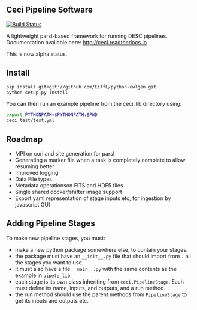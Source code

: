 Ceci Pipeline Software
----------------------
[![Build Status](https://travis-ci.org/LSSTDESC/ceci.svg?branch=master)](https://travis-ci.org/LSSTDESC/ceci)

A lightweight parsl-based framework for running DESC pipelines. Documentation available here: http://ceci.readthedocs.io

This is now alpha status.

## Install

```bash
pip install git+git://github.com/EiffL/python-cwlgen.git
python setup.py install
```

You can then run an example pipeline from the ceci_lib directory using:

```bash
export PYTHONPATH=$PYTHONPATH:$PWD
ceci test/test.yml
```

## Roadmap

- MPI on cori and site generation for parsl
- Generating a marker file when a task is completely complete to allow resuming better
- Improved logging
- Data File types
- Metadata operationson FITS and HDF5 files
- Single shared docker/shifter image support
- Export yaml representation of stage inputs etc, for ingestion by javascript GUI


Adding Pipeline Stages
----------------------

To make new pipeline stages, you must:

- make a new python package somewhere else, to contain your stages.
- the package must have an `__init__.py` file that should import from `.` all the stages you want to use.
- it must also have a file `__main__.py` with the same contents as the example in `pipete_lib`.
- each stage is its own class inheriting from `ceci.PipelineStage`. Each must define its name, inputs, and outputs, and a run method.
- the run method should use the parent methods from `PipelineStage` to get its inputs and outputs etc.
